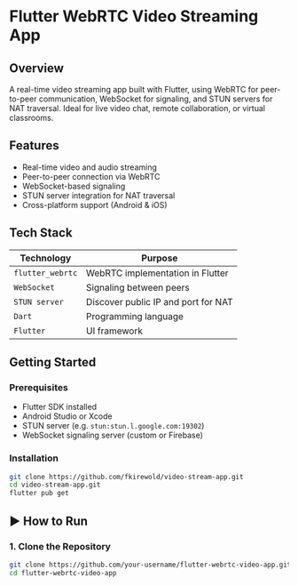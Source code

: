 # Flutter WebRTC Video Streaming App

## Overview
A real-time video streaming app built with Flutter, using WebRTC for peer-to-peer communication, WebSocket for signaling, and STUN servers for NAT traversal. Ideal for live video chat, remote collaboration, or virtual classrooms.

## Features
- Real-time video and audio streaming
- Peer-to-peer connection via WebRTC
- WebSocket-based signaling
- STUN server integration for NAT traversal
- Cross-platform support (Android & iOS)

## Tech Stack

| Technology        | Purpose                                 |
|-------------------|------------------------------------------|
| `flutter_webrtc`  | WebRTC implementation in Flutter         |
| `WebSocket`       | Signaling between peers                  |
| `STUN server`     | Discover public IP and port for NAT      |
| `Dart`            | Programming language                     |
| `Flutter`         | UI framework                             |

## Getting Started

### Prerequisites
- Flutter SDK installed
- Android Studio or Xcode
- STUN server (e.g. `stun:stun.l.google.com:19302`)
- WebSocket signaling server (custom or Firebase)

### Installation
```bash
git clone https://github.com/fkirewold/video-stream-app.git
cd video-stream-app.git
flutter pub get
```
## ▶️ How to Run

### 1. Clone the Repository
```bash
git clone https://github.com/your-username/flutter-webrtc-video-app.git
cd flutter-webrtc-video-app
```
